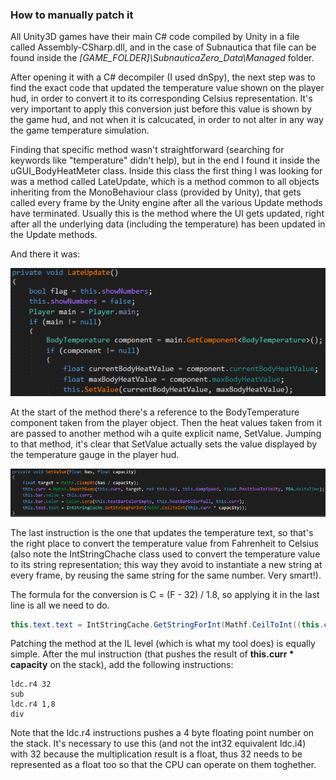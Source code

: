 ### How to manually patch it

All Unity3D games have their main C# code compiled by Unity in a file called Assembly-CSharp.dll, and in the case of Subnautica that file can be found inside the *[GAME_FOLDER]\SubnauticaZero_Data\Managed* folder. 

After opening it with a C# decompiler (I used dnSpy), the next step was to find the exact code that updated the temperature value shown on the player hud, in order to convert it to its corresponding Celsius representation. 
It's very important to apply this conversion just before this value is shown by the game hud, and not when it is calcucated, in order to not alter in any way the game temperature simulation.

Finding that specific method wasn't straightforward (searching for keywords like "temperature" didn't help), but in the end I found it inside the uGUI_BodyHeatMeter class. Inside this class the first thing I was looking for was a method called LateUpdate, which is a method common to all objects inheriting from the MonoBehaviour class (provided by Unity), that gets called every frame by the Unity engine after all the various Update methods have terminated. Usually this is the method where the UI gets updated, right after all the underlying data (including the temperature) has been updated in the Update methods.

And there it was:

![LateUpdate](LateUpdate.png)

At the start of the method there's a reference to the BodyTemperature component taken from the player object. Then the heat values taken from it are passed to another method wih a quite explicit name, SetValue. Jumping to that method, it's clear that SetValue actually sets the value displayed by the temperature gauge in the player hud. 

![SetValue](SetValue.png)

The last instruction is the one that updates the temperature text, so that's the right place to convert the temperature value from Fahrenheit to Celsius (also note the IntStringChache class used to convert the temperature value to its string representation; this way they avoid to instantiate a new string at every frame, by reusing the same string for the same number. Very smart!).

The formula for the conversion is C = (F - 32) / 1.8, so applying it in the last line is all we need to do.

```csharp
this.text.text = IntStringCache.GetStringForInt(Mathf.CeilToInt((this.curr * capacity - 32f) / 1.8f));
```

Patching the method at the IL level (which is what my tool does) is equally simple. After the mul instruction (that pushes the result of **this.curr * capacity** on the stack), add the following instructions:

```cil
ldc.r4 32
sub
ldc.r4 1,8
div
```
Note that the ldc.r4 instructions pushes a 4 byte floating point number on the stack. It's necessary to use this (and not the int32 equivalent ldc.i4) with 32 because the multiplication result is a float, thus 32 needs to be represented as a float too so that the CPU can operate on them toghether.
